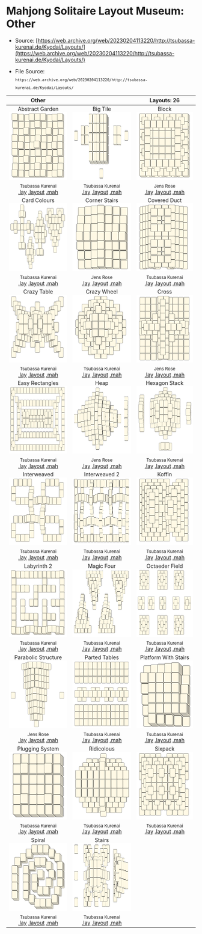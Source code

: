 # Mahjong Solitaire Layout Museum: Other
* Source: [https://web.archive.org/web/20230204113220/http://tsubassa-kurenai.de/Kyodai/Layouts/](https://web.archive.org/web/20230204113220/http://tsubassa-kurenai.de/Kyodai/Layouts/)

* File Source:  
<sub>```https://web.archive.org/web/20230204113220/http://tsubassa-kurenai.de/Kyodai/Layouts/```</sub>


|Other||Layouts: 26|
|:--:|:--:|:--:|
|Abstract Garden<br><img src="./abstract_garden.svg" height="180" width="175"><br> <sub>Tsubassa Kurenai</sub> <br>[.lay](./abstract_garden.lay)  [.layout](./abstract_garden.layout)  [.mah](./abstract_garden.mah) |Big Tile<br><img src="./big_tile.svg" height="180" width="175"><br> <sub>Tsubassa Kurenai</sub> <br>[.lay](./big_tile.lay)  [.layout](./big_tile.layout)  [.mah](./big_tile.mah) |Block<br><img src="./block.svg" height="180" width="175"><br> <sub>Jens Rose</sub> <br>[.lay](./block.lay)  [.layout](./block.layout)  [.mah](./block.mah) |
|Card Colours<br><img src="./card_colours.svg" height="180" width="175"><br> <sub>Tsubassa Kurenai</sub> <br>[.lay](./card_colours.lay)  [.layout](./card_colours.layout)  [.mah](./card_colours.mah) |Corner Stairs<br><img src="./corner_stairs.svg" height="180" width="175"><br> <sub>Jens Rose</sub> <br>[.lay](./corner_stairs.lay)  [.layout](./corner_stairs.layout)  [.mah](./corner_stairs.mah) |Covered Duct<br><img src="./covered_duct.svg" height="180" width="175"><br> <sub>Tsubassa Kurenai</sub> <br>[.lay](./covered_duct.lay)  [.layout](./covered_duct.layout)  [.mah](./covered_duct.mah) |
|Crazy Table<br><img src="./crazy_table.svg" height="180" width="175"><br> <sub>Tsubassa Kurenai</sub> <br>[.lay](./crazy_table.lay)  [.layout](./crazy_table.layout)  [.mah](./crazy_table.mah) |Crazy Wheel<br><img src="./crazy_wheel.svg" height="180" width="175"><br> <sub>Tsubassa Kurenai</sub> <br>[.lay](./crazy_wheel.lay)  [.layout](./crazy_wheel.layout)  [.mah](./crazy_wheel.mah) |Cross<br><img src="./cross_2.svg" height="180" width="175"><br> <sub>Jens Rose</sub> <br>[.lay](./cross_2.lay)  [.layout](./cross_2.layout)  [.mah](./cross_2.mah) |
|Easy Rectangles<br><img src="./easy_rectangles.svg" height="180" width="175"><br> <sub>Tsubassa Kurenai</sub> <br>[.lay](./easy_rectangles.lay)  [.layout](./easy_rectangles.layout)  [.mah](./easy_rectangles.mah) |Heap<br><img src="./heap.svg" height="180" width="175"><br> <sub>Jens Rose</sub> <br>[.lay](./heap.lay)  [.layout](./heap.layout)  [.mah](./heap.mah) |Hexagon Stack<br><img src="./hexagon_stack.svg" height="180" width="175"><br> <sub>Tsubassa Kurenai</sub> <br>[.lay](./hexagon_stack.lay)  [.layout](./hexagon_stack.layout)  [.mah](./hexagon_stack.mah) |
|Interweaved<br><img src="./interweaved.svg" height="180" width="175"><br> <sub>Tsubassa Kurenai</sub> <br>[.lay](./interweaved.lay)  [.layout](./interweaved.layout)  [.mah](./interweaved.mah) |Interweaved 2<br><img src="./interweaved_2.svg" height="180" width="175"><br> <sub>Tsubassa Kurenai</sub> <br>[.lay](./interweaved_2.lay)  [.layout](./interweaved_2.layout)  [.mah](./interweaved_2.mah) |Koffin<br><img src="./koffin.svg" height="180" width="175"><br> <sub>Tsubassa Kurenai</sub> <br>[.lay](./koffin.lay)  [.layout](./koffin.layout)  [.mah](./koffin.mah) |
|Labyrinth 2<br><img src="./labyrinth_2.svg" height="180" width="175"><br> <sub>Tsubassa Kurenai</sub> <br>[.lay](./labyrinth_2.lay)  [.layout](./labyrinth_2.layout)  [.mah](./labyrinth_2.mah) |Magic Four<br><img src="./magic_four.svg" height="180" width="175"><br> <sub>Tsubassa Kurenai</sub> <br>[.lay](./magic_four.lay)  [.layout](./magic_four.layout)  [.mah](./magic_four.mah) |Octaeder Field<br><img src="./octaeder_field.svg" height="180" width="175"><br> <sub>Tsubassa Kurenai</sub> <br>[.lay](./octaeder_field.lay)  [.layout](./octaeder_field.layout)  [.mah](./octaeder_field.mah) |
|Parabolic Structure<br><img src="./parabolic_structure.svg" height="180" width="175"><br> <sub>Jens Rose</sub> <br>[.lay](./parabolic_structure.lay)  [.layout](./parabolic_structure.layout)  [.mah](./parabolic_structure.mah) |Parted Tables<br><img src="./parted_tables.svg" height="180" width="175"><br> <sub>Tsubassa Kurenai</sub> <br>[.lay](./parted_tables.lay)  [.layout](./parted_tables.layout)  [.mah](./parted_tables.mah) |Platform With Stairs<br><img src="./platform_with_stairs.svg" height="180" width="175"><br> <sub>Tsubassa Kurenai</sub> <br>[.lay](./platform_with_stairs.lay)  [.layout](./platform_with_stairs.layout)  [.mah](./platform_with_stairs.mah) |
|Plugging System<br><img src="./plugging_system.svg" height="180" width="175"><br> <sub>Tsubassa Kurenai</sub> <br>[.lay](./plugging_system.lay)  [.layout](./plugging_system.layout)  [.mah](./plugging_system.mah) |Ridicolous<br><img src="./ridicolous.svg" height="180" width="175"><br> <sub>Tsubassa Kurenai</sub> <br>[.lay](./ridicolous.lay)  [.layout](./ridicolous.layout)  [.mah](./ridicolous.mah) |Sixpack<br><img src="./sixpack.svg" height="180" width="175"><br> <sub>Tsubassa Kurenai</sub> <br>[.lay](./sixpack.lay)  [.layout](./sixpack.layout)  [.mah](./sixpack.mah) |
|Spiral<br><img src="./spiral.svg" height="180" width="175"><br> <sub>Tsubassa Kurenai</sub> <br>[.lay](./spiral.lay)  [.layout](./spiral.layout)  [.mah](./spiral.mah) |Stairs<br><img src="./stairs.svg" height="180" width="175"><br> <sub>Tsubassa Kurenai</sub> <br>[.lay](./stairs.lay)  [.layout](./stairs.layout)  [.mah](./stairs.mah) ||